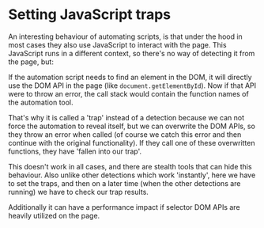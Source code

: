 # Setting JavaScript traps

An interesting behaviour of automating scripts, is that under the hood in most
cases they also use JavaScript to interact with the page. This JavaScript runs
in a different context, so there's no way of detecting it from the page, but:

If the automation script needs to find an element in the DOM, it will directly
use the DOM API in the page (like `document.getElementById`). Now if that API
were to throw an error, the call stack would contain the function names
of the automation tool.

That's why it is called a 'trap' instead of a detection because we can not
force the automation to reveal itself, but we can overwrite the DOM APIs, so they
throw an error when called (of course we catch this error and then continue with
the original functionality). If they call one of these overwritten functions,
they have 'fallen into our trap'.

This doesn't work in all cases, and there are stealth tools that can hide this
behaviour. Also unlike other detections which work 'instantly', here we have to
set the traps, and then on a later time (when the other detections are running)
we have to check our trap results.

Additionally it can have a performance impact if selector DOM APIs are heavily
utilized on the page.
